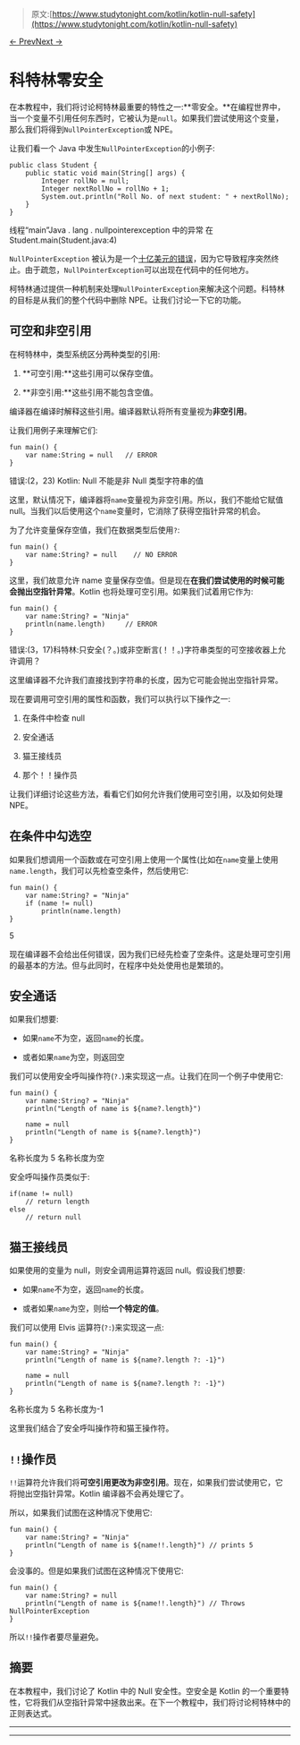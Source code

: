 > 原文:[https://www.studytonight.com/kotlin/kotlin-null-safety](https://www.studytonight.com/kotlin/kotlin-null-safety)

[← Prev](/kotlin/kotlin-file-handling "Kotlin File Handling")[Next →](/kotlin/kotlin-regular-expression "Kotlin Regular Expression")

# 科特林零安全

在本教程中，我们将讨论柯特林最重要的特性之一:**零安全。**在编程世界中，当一个变量不引用任何东西时，它被认为是`null`。如果我们尝试使用这个变量，那么我们将得到`NullPointerException`或 NPE。

让我们看一个 Java 中发生`NullPointerException`的小例子:

```
public class Student {
    public static void main(String[] args) {
        Integer rollNo = null;
        Integer nextRollNo = rollNo + 1;
        System.out.println("Roll No. of next student: " + nextRollNo);
    }
}
```

线程“main”Java . lang . nullpointerexception 中的异常
在 Student.main(Student.java:4)

`NullPointerException` 被认为是一个[十亿美元的错误](https://en.wikipedia.org/wiki/Tony_Hoare#Apologies_and_retractions)，因为它导致程序突然终止。由于疏忽，`NullPointerException`可以出现在代码中的任何地方。

柯特林通过提供一种机制来处理`NullPointerException`来解决这个问题。科特林的目标是从我们的整个代码中删除 NPE。让我们讨论一下它的功能。

## 可空和非空引用

在柯特林中，类型系统区分两种类型的引用:

1.  **可空引用:**这些引用可以保存空值。

2.  **非空引用:**这些引用不能包含空值。

编译器在编译时解释这些引用。编译器默认将所有变量视为**非空引用**。

让我们用例子来理解它们:

```
fun main() { 
    var name:String = null   // ERROR
}
```

错误:(2，23) Kotlin: Null 不能是非 Null 类型字符串的值

这里，默认情况下，编译器将`name`变量视为非空引用。所以，我们不能给它赋值 null。当我们以后使用这个`name`变量时，它消除了获得空指针异常的机会。

为了允许变量保存空值，我们在数据类型后使用`?`:

```
fun main() {
    var name:String? = null    // NO ERROR
}
```

这里，我们故意允许 name 变量保存空值。但是现在**在我们尝试使用的时候可能会抛出空指针异常**。Kotlin 也将处理可空引用。如果我们试着用它作为:

```
fun main() {
    var name:String? = "Ninja"
    println(name.length)     // ERROR
}
```

错误:(3，17)科特林:只安全(？。)或非空断言(！！。)字符串类型的可空接收器上允许调用？

这里编译器不允许我们直接找到字符串的长度，因为它可能会抛出空指针异常。

现在要调用可空引用的属性和函数，我们可以执行以下操作之一:

1.  在条件中检查 null

2.  安全通话

3.  猫王接线员

4.  那个！！操作员

让我们详细讨论这些方法，看看它们如何允许我们使用可空引用，以及如何处理 NPE。

## 在条件中勾选空

如果我们想调用一个函数或在可空引用上使用一个属性(比如在`name`变量上使用`name.length`，我们可以先检查空条件，然后使用它:

```
fun main() {
    var name:String? = "Ninja"
    if (name != null)
        println(name.length)
}
```

5

现在编译器不会给出任何错误，因为我们已经先检查了空条件。这是处理可空引用的最基本的方法。但与此同时，在程序中处处使用也是繁琐的。

## 安全通话

如果我们想要:

*   如果`name`不为空，返回`name`的长度。

*   或者如果`name`为空，则返回空

我们可以使用安全呼叫操作符(`?.`)来实现这一点。让我们在同一个例子中使用它:

```
fun main() {
    var name:String? = "Ninja"
    println("Length of name is ${name?.length}")

    name = null
    println("Length of name is ${name?.length}")
}
```

名称长度为 5
名称长度为空

安全呼叫操作员类似于:

```
if(name != null)
    // return length
else
    // return null
```

## 猫王接线员

如果使用的变量为 null，则安全调用运算符返回 null。假设我们想要:

*   如果`name`不为空，返回`name`的长度。

*   或者如果`name`为空，则给**一个特定的值**。

我们可以使用 Elvis 运算符(`?:`)来实现这一点:

```
fun main() {
    var name:String? = "Ninja"
    println("Length of name is ${name?.length ?: -1}")

    name = null
    println("Length of name is ${name?.length ?: -1}")
}
```

名称长度为 5
名称长度为-1

这里我们结合了安全呼叫操作符和猫王操作符。

## `!!`操作员

`!!`运算符允许我们将**可空引用更改为非空引用**。现在，如果我们尝试使用它，它将抛出空指针异常。Kotlin 编译器不会再处理它了。

所以，如果我们试图在这种情况下使用它:

```
fun main() {
    var name:String? = "Ninja"
    println("Length of name is ${name!!.length}") // prints 5
}
```

会没事的。但是如果我们试图在这种情况下使用它:

```
fun main() {
    var name:String? = null
    println("Length of name is ${name!!.length}") // Throws NullPointerException
}
```

所以`!!`操作者要尽量避免。

## 摘要

在本教程中，我们讨论了 Kotlin 中的 Null 安全性。空安全是 Kotlin 的一个重要特性，它将我们从空指针异常中拯救出来。在下一个教程中，我们将讨论柯特林中的正则表达式。

* * *

* * *